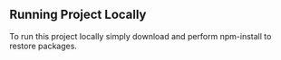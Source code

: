 ## Running Project Locally
To run this project locally simply download and perform npm-install to restore packages.
